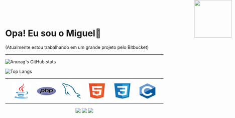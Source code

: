 # Opa! Eu sou o Miguel🎈  
(Atualmente estou trabalhando em um grande projeto pelo Bitbucket)
<hr>
<img src="https://github.com/user-attachments/assets/94968c4f-3c84-4e45-aad1-6c1222858019" 
     height="120" width="120" 
     style="position: absolute; right: 10px; top: 0; z-index: 1;">


![Anurag's GitHub stats](https://github-readme-stats.vercel.app/api?username=MiguelCunha2012&show_icons=true&theme=radical&hide_title=true&count_private=true&hide=prs&border_radius=10&custom_title=Estatísticas)

![Top Langs](https://github-readme-stats.vercel.app/api/top-langs/?username=MiguelCunha2012&layout=compact&theme=radical&hide_title=true&border_radius=10&custom_title=Linguagens)

<hr>

<div style="display: flex; justify-content: space-evenly; flex-wrap: wrap; position: relative; width: 100%; max-width: 720px;">
  <img align="center" alt="Java" height="50" width="60" src="https://raw.githubusercontent.com/devicons/devicon/master/icons/java/java-original.svg">
  <img align="center" alt="PHP" height="50" width="60" src="https://raw.githubusercontent.com/devicons/devicon/master/icons/php/php-original.svg">
  <img align="center" alt="MySQL" height="50" width="60" src="https://raw.githubusercontent.com/devicons/devicon/master/icons/mysql/mysql-original.svg">
  <img align="center" alt="HTML" height="50" width="60" src="https://raw.githubusercontent.com/devicons/devicon/master/icons/html5/html5-original.svg">
  <img align="center" alt="CSS" height="50" width="60" src="https://raw.githubusercontent.com/devicons/devicon/master/icons/css3/css3-original.svg">
  <img align="center" alt="C" height="50" width="60" src="https://raw.githubusercontent.com/devicons/devicon/master/icons/c/c-original.svg">
</div>

<hr>

<div align="center">
  <a href="https://www.instagram.com/miguelfilipecunha/" target="_blank"><img src="https://img.shields.io/badge/-Instagram-%23E4405F?style=for-the-badge&logo=instagram&logoColor=white" target="_blank"></a>
  <a href="mailto:miguelcunha1205@gmail.com"><img src="https://img.shields.io/badge/-Gmail-%23333?style=for-the-badge&logo=gmail&logoColor=white" target="_blank"></a>
  <a href="https://www.linkedin.com/in/miguelcunha2012/" target="_blank"><img src="https://img.shields.io/badge/-LinkedIn-%230077B5?style=for-the-badge&logo=linkedin&logoColor=white" target="_blank"></a> 
</div>
